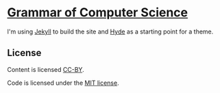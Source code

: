 # [Grammar of Computer Science](http://jeffbaumes.github.io/grammarofcs)

I'm using [Jekyll](http://jekyllrb.com) to build the site and
[Hyde](http://andhyde.com) as a starting point for a theme.

License
-------

Content is licensed [CC-BY](http://creativecommons.org/licenses/by/2.0/).

Code is licensed under the [MIT license](LICENSE.md).
